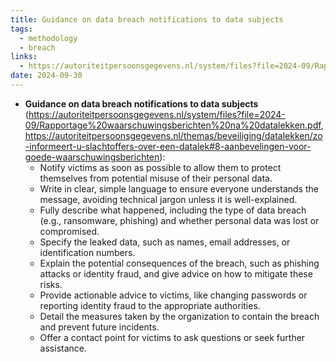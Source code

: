 ```yaml
---
title: Guidance on data breach notifications to data subjects
tags:
  - methodology
  - breach
links:
  - https://autoriteitpersoonsgegevens.nl/system/files?file=2024-09/Rapportage%20waarschuwingsberichten%20na%20datalekken.pdf
date: 2024-09-30
---
```

- **Guidance on data breach notifications to data subjects** (https://autoriteitpersoonsgegevens.nl/system/files?file=2024-09/Rapportage%20waarschuwingsberichten%20na%20datalekken.pdf, https://autoriteitpersoonsgegevens.nl/themas/beveiliging/datalekken/zo-informeert-u-slachtoffers-over-een-datalek#8-aanbevelingen-voor-goede-waarschuwingsberichten): 
  - Notify victims as soon as possible to allow them to protect themselves from potential misuse of their personal data.
  - Write in clear, simple language to ensure everyone understands the message, avoiding technical jargon unless it is well-explained.
  - Fully describe what happened, including the type of data breach (e.g., ransomware, phishing) and whether personal data was lost or compromised.
  - Specify the leaked data, such as names, email addresses, or identification numbers.
  - Explain the potential consequences of the breach, such as phishing attacks or identity fraud, and give advice on how to mitigate these risks.
  - Provide actionable advice to victims, like changing passwords or reporting identity fraud to the appropriate authorities.
  - Detail the measures taken by the organization to contain the breach and prevent future incidents.
  - Offer a contact point for victims to ask questions or seek further assistance.


